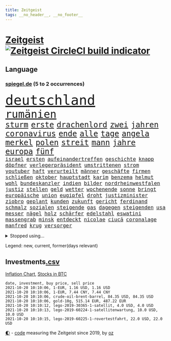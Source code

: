 ```yaml
---
title: Zeitgeist
tags: __no_header__, __no_footer__
---
```


# [Zeitgeist](https://oliz.io/zeitgeist/) [![Zeitgeist CircleCI build indicator](https://circleci.com/gh/ooz/zeitgeist.svg?style=shield)](https://circleci.com/gh/ooz/zeitgeist)

## Language

<h3><a href="https://www.spiegel.de" target="_blank">spiegel.de</a> (5 to 2 occurrences)</h3>
<p style="font-family:monospace">
<span style="font-size:32pt"><a href="news_links.html#deutschland" class="current">deutschland</a></span>
<br>
<span style="font-size:25pt"><a href="news_links.html#rumänien" class="current">rumänien</a></span>
<br>
<span style="font-size:18pt"><a href="news_links.html#sturm" class="current">sturm</a></span>
<span style="font-size:18pt"><a href="news_links.html#erste" class="current">erste</a></span>
<span style="font-size:18pt"><a href="news_links.html#drachenlord" class="new">drachenlord</a></span>
<span style="font-size:18pt"><a href="news_links.html#zwei" class="current">zwei</a></span>
<span style="font-size:18pt"><a href="news_links.html#jahren" class="current">jahren</a></span>
<span style="font-size:18pt"><a href="news_links.html#coronavirus" class="current">coronavirus</a></span>
<span style="font-size:18pt"><a href="news_links.html#ende" class="current">ende</a></span>
<span style="font-size:18pt"><a href="news_links.html#alle" class="current">alle</a></span>
<span style="font-size:18pt"><a href="news_links.html#tage" class="current">tage</a></span>
<span style="font-size:18pt"><a href="news_links.html#angela" class="current">angela</a></span>
<span style="font-size:18pt"><a href="news_links.html#merkel" class="current">merkel</a></span>
<span style="font-size:18pt"><a href="news_links.html#polen" class="current">polen</a></span>
<span style="font-size:18pt"><a href="news_links.html#streit" class="current">streit</a></span>
<span style="font-size:18pt"><a href="news_links.html#mann" class="current">mann</a></span>
<span style="font-size:18pt"><a href="news_links.html#jahre" class="current">jahre</a></span>
<span style="font-size:18pt"><a href="news_links.html#europa" class="current">europa</a></span>
<span style="font-size:18pt"><a href="news_links.html#fünf" class="current">fünf</a></span>
<br>
<span style="font-size:12pt"><a href="news_links.html#israel" class="current">israel</a></span>
<span style="font-size:12pt"><a href="news_links.html#ersten" class="current">ersten</a></span>
<span style="font-size:12pt"><a href="news_links.html#aufeinandertreffen" class="new">aufeinandertreffen</a></span>
<span style="font-size:12pt"><a href="news_links.html#geschichte" class="current">geschichte</a></span>
<span style="font-size:12pt"><a href="news_links.html#knapp" class="current">knapp</a></span>
<span style="font-size:12pt"><a href="news_links.html#döpfner" class="new">döpfner</a></span>
<span style="font-size:12pt"><a href="news_links.html#verlegerpräsident" class="new">verlegerpräsident</a></span>
<span style="font-size:12pt"><a href="news_links.html#umstrittenen" class="current">umstrittenen</a></span>
<span style="font-size:12pt"><a href="news_links.html#strom" class="current">strom</a></span>
<span style="font-size:12pt"><a href="news_links.html#youtuber" class="current">youtuber</a></span>
<span style="font-size:12pt"><a href="news_links.html#haft" class="current">haft</a></span>
<span style="font-size:12pt"><a href="news_links.html#verurteilt" class="current">verurteilt</a></span>
<span style="font-size:12pt"><a href="news_links.html#männer" class="current">männer</a></span>
<span style="font-size:12pt"><a href="news_links.html#geschäfte" class="current">geschäfte</a></span>
<span style="font-size:12pt"><a href="news_links.html#firmen" class="current">firmen</a></span>
<span style="font-size:12pt"><a href="news_links.html#schließen" class="current">schließen</a></span>
<span style="font-size:12pt"><a href="news_links.html#oktober" class="current">oktober</a></span>
<span style="font-size:12pt"><a href="news_links.html#hauptstadt" class="current">hauptstadt</a></span>
<span style="font-size:12pt"><a href="news_links.html#karim" class="current">karim</a></span>
<span style="font-size:12pt"><a href="news_links.html#benzema" class="new">benzema</a></span>
<span style="font-size:12pt"><a href="news_links.html#helmut" class="current">helmut</a></span>
<span style="font-size:12pt"><a href="news_links.html#wohl" class="current">wohl</a></span>
<span style="font-size:12pt"><a href="news_links.html#bundeskanzler" class="current">bundeskanzler</a></span>
<span style="font-size:12pt"><a href="news_links.html#indien" class="current">indien</a></span>
<span style="font-size:12pt"><a href="news_links.html#bilder" class="current">bilder</a></span>
<span style="font-size:12pt"><a href="news_links.html#nordrheinwestfalen" class="current">nordrheinwestfalen</a></span>
<span style="font-size:12pt"><a href="news_links.html#justiz" class="current">justiz</a></span>
<span style="font-size:12pt"><a href="news_links.html#stellen" class="current">stellen</a></span>
<span style="font-size:12pt"><a href="news_links.html#geld" class="current">geld</a></span>
<span style="font-size:12pt"><a href="news_links.html#wetter" class="current">wetter</a></span>
<span style="font-size:12pt"><a href="news_links.html#wochenende" class="current">wochenende</a></span>
<span style="font-size:12pt"><a href="news_links.html#sonne" class="current">sonne</a></span>
<span style="font-size:12pt"><a href="news_links.html#bringt" class="current">bringt</a></span>
<span style="font-size:12pt"><a href="news_links.html#europäische" class="current">europäische</a></span>
<span style="font-size:12pt"><a href="news_links.html#union" class="current">union</a></span>
<span style="font-size:12pt"><a href="news_links.html#eugipfel" class="new">eugipfel</a></span>
<span style="font-size:12pt"><a href="news_links.html#droht" class="current">droht</a></span>
<span style="font-size:12pt"><a href="news_links.html#justizminister" class="current">justizminister</a></span>
<span style="font-size:12pt"><a href="news_links.html#ziobro" class="new">ziobro</a></span>
<span style="font-size:12pt"><a href="news_links.html#geplant" class="current">geplant</a></span>
<span style="font-size:12pt"><a href="news_links.html#kunden" class="current">kunden</a></span>
<span style="font-size:12pt"><a href="news_links.html#zukunft" class="current">zukunft</a></span>
<span style="font-size:12pt"><a href="news_links.html#gericht" class="current">gericht</a></span>
<span style="font-size:12pt"><a href="news_links.html#ferdinand" class="current">ferdinand</a></span>
<span style="font-size:12pt"><a href="news_links.html#schmalz" class="new">schmalz</a></span>
<span style="font-size:12pt"><a href="news_links.html#sozialen" class="current">sozialen</a></span>
<span style="font-size:12pt"><a href="news_links.html#steigende" class="current">steigende</a></span>
<span style="font-size:12pt"><a href="news_links.html#gas" class="current">gas</a></span>
<span style="font-size:12pt"><a href="news_links.html#dagegen" class="current">dagegen</a></span>
<span style="font-size:12pt"><a href="news_links.html#steigenden" class="current">steigenden</a></span>
<span style="font-size:12pt"><a href="news_links.html#usa" class="current">usa</a></span>
<span style="font-size:12pt"><a href="news_links.html#messer" class="current">messer</a></span>
<span style="font-size:12pt"><a href="news_links.html#nägel" class="new">nägel</a></span>
<span style="font-size:12pt"><a href="news_links.html#holz" class="current">holz</a></span>
<span style="font-size:12pt"><a href="news_links.html#schärfer" class="current">schärfer</a></span>
<span style="font-size:12pt"><a href="news_links.html#edelstahl" class="new">edelstahl</a></span>
<span style="font-size:12pt"><a href="news_links.html#eswatini" class="current">eswatini</a></span>
<span style="font-size:12pt"><a href="news_links.html#massengrab" class="current">massengrab</a></span>
<span style="font-size:12pt"><a href="news_links.html#minsk" class="current">minsk</a></span>
<span style="font-size:12pt"><a href="news_links.html#entdeckt" class="current">entdeckt</a></span>
<span style="font-size:12pt"><a href="news_links.html#nicolae" class="new">nicolae</a></span>
<span style="font-size:12pt"><a href="news_links.html#ciucă" class="new">ciucă</a></span>
<span style="font-size:12pt"><a href="news_links.html#coronalage" class="current">coronalage</a></span>
<span style="font-size:12pt"><a href="news_links.html#manfred" class="current">manfred</a></span>
<span style="font-size:12pt"><a href="news_links.html#krug" class="new">krug</a></span>
<span style="font-size:12pt"><a href="news_links.html#versorger" class="new">versorger</a></span>
</p>
<details>
<summary>Stopped using...</summary>
<p class="former" style="font-size:12pt">
zentrale(364) bemüht(363) erntet(363) euphorie(363) kremlkritiker(363) normal(363) to(363) ablauf(362) entwicklungen(362) sekunden(362) sicherheitsbehörden(362) bergen(361) deswegen(361) entschuldigen(361) hongkonger(361) infolge(361) missachtet(361) unterstützen(361) 2014(360) anscheinend(360) beobachten(360) besonderen(360) bußgeld(360) coronamaßnahmen(360) lebenslanger(360) leer(360) mai(360) mittelfeldspieler(360) nationalspieler(360) provinz(360) stich(360) trauer(360) ultimatum(360) witz(360) zahlreicher(360) überlebt(360) überreste(360) angekommen(359) büros(359) filialen(359) impfbereitschaft(359) kanzlerkandidat(359) kitas(359) smartphone(359) torjäger(359) ungewöhnlich(359) verpflichtet(359) woran(359) zweitligist(359) 110(358) amerikaner(358) anerkannt(358) durchsetzen(358) gelassen(358) sperre(358) vermögen(358) verärgert(358) väter(358) austritt(357) auswahl(357) belasten(357) beschäftigten(357) bewerber(357) bitten(357) exemplare(357) gegenseitig(357) geplatzt(357) humanitäre(357) jagd(357) katze(357) niedersächsischen(357) schiedsrichter(357) wichtigen(357) befand(356) beschleunigt(356) beschädigt(356) durchaus(356) großaufgebot(356) klimaschützer(356) kämpfer(356) neuwahlen(356) okay(356) orbán(356) rad(356) rettungsaktion(356) rostock(356) ruf(356) argumente(355) bedenken(355) großteil(355) jubiläum(355) kontrollieren(355) lüge(355) meinungsfreiheit(355) mitunter(355) sibirien(355) 96(354) anne(354) asien(354) betreiber(354) brände(354) börse(354) dachte(354) debatten(354) erheblich(354) ernsthaften(354) häufen(354) kaputt(354) kieler(354) modernen(354) nordrheinwestfälischen(354) putins(354) schwierigen(354) stock(354) stolz(354) umstrittenes(354) verschärfung(354) gereist(353) lob(353) lohn(353) melden(353) moderator(353) präsidentschaftswahl(353) verfügung(353) vorliegt(353) attila(352) audi(352) bot(352) erneuten(352) gelegenheit(352) gott(352) hildmann(352) lewandowski(352) lieben(352) nahverkehr(352) obama(352) streng(352) sven(352) träumen(352) valley(352) verfügt(352) verurteilte(352) videobotschaft(352) wild(352) bestätigen(351) covid19erkrankung(351) eingebrochen(351) fliehen(351) glauben(351) leichte(351) männliche(351) radikale(351) rat(351) stets(351) vergleicht(351) überwacht(351) begann(350) dennis(350) europäischer(350) fragt(350) infizieren(350) jimmy(350) schmidt(350) überlegen(350) digitale(349) extremen(349) fatal(349) parteifreunde(349) raketen(349) reagierte(349) teilgenommen(349) unterschiedlich(349) unterstützer(349) viktor(349) wies(349) zweier(349) 16jährigen(348) ausgleich(348) durchs(348) entsetzen(348) sperrt(348) ausschuss(347) kanzleramtschef(347) königsfamilie(347) leichtathletik(347) meister(347) rotrotgrün(347) transporter(347) truppen(347) 4(346) dresdner(346) image(346) schnitt(346) schülerinnen(346) verkaufen(346) vernachlässigt(346) breiten(345) dicht(345) dieselskandal(345) erfüllen(345) siegte(345) verschleppt(345) wunder(345) angerichtet(344) del(344) verhängnis(344) verschwiegen(344) berät(343) ergibt(343) erkrankten(343) funktionäre(343) gazastreifen(343) heil(343) hubertus(343) konkrete(343) negativen(343) satz(343) trauen(343) hansgeorg(342) harten(342) berühmte(341) deals(341) love(341) mieten(341) sehnsucht(341) wind(341) boateng(340) can(340) dran(340) jérôme(340) kindes(340) nachweis(340) pjöngjang(340) englands(339) licht(339) reichlich(339) seltsame(339) sicheren(339) umweltschutz(339) vorgelegt(339) wünsche(339) homosexuellen(338) offenbart(338) provokation(338) überschwemmungen(338) balance(337) experiment(337) gegnern(337) jungs(337) kaiser(337) le(337) mancher(337) pandemiebekämpfung(337) verstanden(337) alexandra(336) bestmarke(336) aufgetaucht(335) auktion(335) aussehen(335) gefällt(335) hürde(335) verwaltungsgericht(335) telefon(334) fan(333) gelder(333) hand(333) limit(333) bereitstellen(332) katja(332) projekte(332) schießen(332) angehörigen(331) beitrag(330) gastronomie(330) hausarrest(330) umgeht(330) vorgeführt(330) sage(329) telefonat(329) top(329) kindheit(328) königsklasse(328) verkürzt(328) vertuscht(328) läden(327) mindestlohn(327) budapest(326) herausgefunden(326) spaltung(326) staatshilfen(326) telegram(326) angezeigt(325) einbrecher(325) klassische(325) coronaauflagen(324) geborgen(324) schwung(324) abermals(323) bezirk(323) cas(323) angewiesen(322) fertig(321) gewarnt(321) teilnehmern(321) dramatischen(320) geblieben(320) thüringer(320) trauern(320) rückblick(319) verschafft(319) staus(317) bewaffneten(315) grünenchefin(315) soldat(314) voraussetzung(314) weidel(314) ermordete(313) teuren(311) überfall(311) gewannen(310) held(310) lauern(310) offenem(310) muslimischen(309) verübt(309) eingeräumt(308) normalerweise(307) desto(306) bundestagswahlkampf(305) dobrindt(305) ferien(304) spacex(304) baldige(303) tolle(302) wasserstoff(302) rakete(301) ussängerin(301) impfzentrum(300) janet(300) yellen(300) flog(299) höchstens(298) höcke(298) heimsieg(297) truppenabzug(297) zweck(297) gala(296) antony(295) hitler(295) beheben(293) versteckte(293) entfernen(291) dilemma(290) ärgern(288) 1971(285) 9/11(280) ios(278) eckpunkte(277) drittes(276) streamingdienste(276) curevac(274) freigelassen(269) systematisch(269) flieger(263) protagonisten(262) polizeiruf(260) schwangerschaftsabbrüche(259) verbraucht(258) entgehen(257) strafgerichtshof(253) grunde(250) tübinger(250) fragwürdigen(249) unterscheidet(245) blockierten(242) fotografiert(242) konfrontation(241) regelmäßige(241) viral(239) homeschooling(237) prinzen(237) gaspipeline(235) goldbarren(233) infrastruktur(227) ergab(226) flächendeckende(226) sicherheitskräften(226) potenziell(225) river(225) argumentiert(223) ausländer(223) 20jährige(222) jersey(221) bayreuth(220) elite(219) fahrbahn(219) wetters(218) vereint(217) protestaktion(216) unverletzt(214) strich(211) fängt(210) gaza(207) techkonzerne(207) worüber(207) gebühren(205) konfliktberaterin(203) wawrzinek(203) warren(199) fehlverhaltens(198) maskendeals(198) russe(198) vonovia(198) kriege(197) immunisiert(195) cdumann(194) lokführern(192) häme(189) südamerika(188) homosexueller(186) zugspitze(185) geschützte(184) krim(184) nordwesten(184) trikot(184) bewirbt(183) angeschlagen(181) impftempo(180) schlagabtausch(178) bemühen(177) 84(176) auswärtiges(176) solidarisiert(175) überdenken(175) hilfreich(174) übrig(174) 250(173) nachschub(172) 2026(171) philips(170) berechtigt(168) moderation(168) scharfen(168) bewältigt(166) rückzahlung(165) spiegellesern(165) campingplatz(164) flugzeugs(164) vereinzelt(162) spitzenkandidatin(161) bewiesen(159) financial(159) finanziert(159) klimaaktivisten(159) serge(159) stoltenberg(158) zugreifen(158) alibaba(156) umfragetief(156) verkünden(156) nathan(155) milliardenschweren(154) afghanistanabzug(153) kurt(152) niemandem(152) spielern(151) afghanischen(150) entschädigungen(150) erstimpfung(149) wissenschaftliche(149) 42jährige(148) etlichen(147) wagt(147) aufgeführt(146) eingebracht(146) filmfestspiele(146) eubehörde(145) zynismus(145) fregatte(144) normales(144) unfälle(143) partygäste(142) verwüstet(142) daneben(141) kane(141) oktoberfest(141) vierjähriger(141) zugesagt(141) oldenburg(140) schnellstmöglich(140) bezahlte(139) gaffer(139) johanna(138) benötigt(137) verfeindeten(137) passierte(136) spdchef(136) zwickau(136) arnold(135) cdukanzlerkandidat(133) heben(133) beton(132) cyberangriff(132) cruise(131) deuten(131) 25jährige(130) hardliner(129) maaßens(129) amy(128) suppe(128) talente(128) amateure(127) kreise(126) laster(126) beschrieben(125) fed(125) forscherin(124) lokführer(123) erklimmen(122) hackergruppe(122) pop(122) sicherheitsgründen(122) aachen(121) bereichern(121) ost(121) parteispenden(121) erreichten(120) fahne(120) verursachen(120) gräbt(119) inspirieren(119) mtv(119) darstellung(116) kinderimpfung(116) videospiel(116) agüero(115) misstrauen(115) spiegelreporter(115) angeschlagene(114) verließ(114) unionskanzlerkandidaten(113) zuwanderung(113) wiederbelebt(112) armenvierteln(111) millionenstadt(111) trudeau(111) lügnerin(109) tormaschine(109) angeblichem(108) fehlers(108) stundenlang(108) überstand(108) transfers(107) britischem(106) knöpft(106) tribüne(106) unterbinden(106) aufgedeckt(105) dauerhaften(105) fehlte(105) schutzsuchenden(105) center(104) forscherinnen(104) fortsetzen(104) höherer(104) schäumt(103) versammelten(103) familienplanung(102) umfassende(102) verstießen(102) 86(101) erfolgreiches(101) erzbischofs(100) kündigten(100) schlau(100) geregelt(99) publikums(99) befeuert(98) kopie(98) lobbyismus(98) pinguine(98) ranking(98) arte(97) gepflegt(97) haderte(97) rereportage(97) terroranschlag(97) farmer(96) streben(96) arme(95) boten(95) profil(95) rechtswidrig(95) u(95) differenzen(94) reformer(94) verurteilter(94) azubis(93) leuchten(93) preußen(93) schrumpft(93) sowjetunion(93) jahrelange(92) monza(92) rezo(92) schwächte(92) diskutierten(91) faszination(91) hinwegtäuschen(91) maler(91) betätigt(90) fällige(90) gefährder(90) machtwechsel(90) naturkatastrophen(90) trotzt(90) gegenspieler(89) kinderreporter(89) merkwürdigen(89) nudeln(89) prangt(89) serbe(89) sexistisch(89) trade(89) wäsche(89) apokalyptische(88) enttäuschend(88) ideologie(88) irre(88) neidisch(88) russen(88) verbotene(88) wimbledon(88) enttäuschte(87) fratzscher(87) gewaltiges(87) schlimmeres(87) 21jährigen(86) abdelaziz(86) algerien(86) angespannte(86) bouteflika(86) danny(86) diwchef(86) dopingsperre(86) drogendealer(86) instrumente(86) schlechtere(86) zurückgeholt(86) siebte(85) stromleitungen(85) verliebt(85) bemannte(84) stammte(84) ulreich(84) erhebung(83) kalte(83) ordner(83) süßes(83) wiederaufnahme(83) 1982(82) anmelden(82) ehegattensplitting(82) farah(82) tugenden(82) volksfest(82) flüchtlingslager(81) managern(81) norm(81) sprunghaft(81) verurteilung(81) wahlabc(81) zugelegt(81) feuern(80) finanzministerium(80) glückliche(80) liegenden(80) vierjährige(80) anwohnern(79) chilenischen(79) gefreut(79) isolieren(79) tibet(79) zeitreise(79) dick(78) halbjahr(78) niedriger(78) sprinterin(78) unterzogen(78) altstar(77) fulda(77) geschehnissen(77) klassenfahrt(77) lyra(77) pogrom(77) querelen(77) storniert(76) luftbrücke(75) tätig(75) knackt(74) panda(74) venedig(74) alqaida(73) durchgehalten(73) terrorgruppe(73) ansteckung(72) aufzeichnungen(72) vwtochter(72) zaun(72) bakterien(71) bedankt(71) evp(71) heroin(71) monatlich(71) zögert(71) abgesehen(70) allesamt(70) chancengleichheit(70) colorado(70) dieselaffäre(70) emiraten(70) haitis(70) jagen(70) jovenel(70) moïse(70) pasta(70) richardson(70) sha'carri(70) sicherem(70) sigmar(70) brennen(69) sicherheitsforscherin(69) 18jährige(68) amsterdamer(68) leistete(68) tagt(68) begrenzten(67) fällig(67) heinzchristian(67) hits(67) kreuze(67) saßen(67) schadensbegrenzung(67) strache(67) umgefallen(67) 24jährigen(66) beeindruckender(66) madonna(66) pfiffen(66) aushalten(65) einbindung(65) gruppierungen(65) kindergärten(65) menschenrechtsaktivisten(65) verdrängt(65) ausgefallen(64) beeindruckend(64) bezieht(64) feueralarm(64) rückkehrerin(64) yasemin(64) begrüßung(63) filmfestival(63) kartellbehörde(63) tags(63) texanische(63) bordtoilette(62) dillschneider(62) helfern(62) jeanne(62) schutzmaßnahmen(62) verkörpern(62) drastischer(61) entwicklungsländer(61) euch(61) höchstmögliche(61) maurer(61) strafanzeigen(61) thront(61) trendwende(61) trinkwasser(61) türkischer(61) baumaterial(60) eurojackpot(60) gebot(60) wiederaufbau(60) aufregen(59) demokratenparteizentrale(59) freya(59) glänzen(59) medienvertreter(59) u21europameister(59) unseriöse(59) ariel(58) freiwilliger(58) freundschaften(58) herrschte(58) selbstisolation(58) tagelangen(58) klassischen(57) konsequentes(57) nrwministerpräsident(57) raphael(57) systemversagen(57) wappnen(57) zerstörten(57) facht(56) freedom(56) geldern(56) ipad(56) ohnmacht(56) stichwahl(56) bredowwerndl(55) chancenverwertung(55) festgefahrene(55) isabell(55) werth(55) berufliche(54) frauenleiche(54) härteres(54) kuriose(54) milliardenschäden(54) stürme(54) änderung(54) nena(53) pferde(53) rené(53) slam(53) tal(53) vergleichen(53) zerschlagen(53) 80jähriger(52) antikörper(52) fethi(52) gewürgt(52) israeli(52) japans(52) judoka(52) laufrad(52) löwen(52) nourine(52) selbstbestimmung(52) websites(52) bauch(51) notoperiert(51) versprechungen(51) afdchef(50) befürwortet(50) brandsätze(50) deutete(50) popp(50) kreisen(49) obduktion(49) siebzigerjahren(49) uskomikerin(49) 240(48) kristina(48) met(48) mikroben(48) müntefering(48) ordneten(48) ridley(48) selbstverständlichkeit(48) sichersten(48) stacheldraht(48) timanowskaja(48) tunesische(48) musks(47) reichweite(47) sachs(47) scott(47) standgehalten(47) verweist(47) beschneiden(46) drogenprozess(46) immunisieren(46) kontinente(46) looks(46) querdenkenbewegung(46) ricarda(46) schnauze(46) schwach(46) analysten(45) aufbruchstimmung(45) naturschutzgebiet(45) stellvertretende(45) wettbewerbe(45) aufwand(44) brille(44) drittimpfungen(44) folgenschweren(44) notlage(44) schläger(44) streifzug(44) tarifstreit(44) wiedergutmachung(44) anträge(43) einigkeit(43) expandieren(43) geplatzter(43) grand(43) porträtierte(43) sky(43) vorkämpferin(43) westküste(43) autowelt(42) dortigen(42) esra(42) immobilienstudie(42) niger(42) schulter(42) sprint(42) verteuern(42) vierzehn(42) wechselstimmung(42) auszustellen(41) faktencheckern(41) kollidierten(41) lokführerstreik(41) manhattan(41) steigerung(41) trumpfans(41) verschwundener(41) 69(40) pcrtest(40) schleppende(40) akkus(39) geraubt(39) gouverneurs(39) nachschubprobleme(39) roland(39) vizepremier(39) katastrophen(38) kremlgegner(38) privilegien(38) renovierungen(38) wehmütiger(38) weselsky(38) wiedervereinigten(38) belohnt(37) annika(36) gladbach(36) konten(36) löscht(36) nebensache(36) netflixserien(36) schulzeit(36) ungewohnten(36) angestellt(35) filmfest(35) gebildete(35) kanadische(35) stipendiatin(35) tarifvertrag(35) veränderten(35) applaus(34) ausgeflogen(34) cbs(34) nazivergleichen(34) raucher(34) siedler(34) siegeszug(34) unterstützerinnen(34) erwartungsdruck(33) führungsspieler(33) guinea(33) herstellung(33) liebsten(33) tumulte(33) astronaut(32) mobbing(32) vielfach(32) wahlberechtigten(32) coronaviren(31) fenerbahçe(31) gebrannt(31) lana(31) mesut(31) nico(31) porträts(31) uneinig(31) wahlkämpfe(31) özil(31) irreführende(30) medienschaffenden(30) tatsächlichen(30) beleuchtet(29) boxring(29) bürokratie(29) geflohenen(29) ausharren(28) gegentreffer(28) kameke(28) manny(28) nadine(28) pacquiao(28) prägenden(28) staatsangehörigkeit(28) talibanherrschaft(28) trauerbegleiterin(28) gdlchef(27) hilfsorganisationen(27) kapituliert(27) notiert(27) iaea(26) lebensrettende(26) tägliches(26) verknüpft(26) existierte(25) gesichtern(25) prangert(25) rey(25) urin(25) zeitzeugen(25) erfand(24) töteten(24) unglücklichen(24) ausgelegt(23) leitartikel(23) social(23) spaziergang(23) zeitraum(23) auktionshaus(22) demokratin(22) einwanderungspolitik(22) klüger(22) nervt(22) neuerungen(22) plänen(22) wahlomat(22) aufzugeben(21) auswärtigen(21) beistand(21) hafermilch(21) hitzig(21) kabuler(21) kriegskinder(21) straßburg(21) 2g(20) etablieren(20) lutz(20) migrationspolitik(20) staatsanwalt(20) wappnet(20) aachener(19) hamasziele(19) stimmungshoch(19) unterschätzt(19) verstärkung(19) börsennotierten(18) diebe(18) faktencheck(18) kurios(18) liebäugeln(18) usstadt(18) ustruppen(18) bayerntrainer(17) glaubhaft(17) punktet(17) spektakulärste(17) entschädigungszahlung(16) genie(16) gysi(16) powell(16) coronainfektionszahlen(15) filip(15) hoffmann(15) markiert(15) amrullah(14) atacamawüste(14) glühender(14) pazifik(14) raumanzüge(14) saleh(14) auslandseinsätzen(13) benny(13) frauenmörder(13) gantz(13) hamid(13) karzai(13) scharia(13) stachel(13) vertretern(13) abgespeckten(12) abnehmen(12) ausmacht(12) farce(12) geschützten(12) kinderreportern(12) ortes(12) reaktiviert(12) schwarzrotgelb(12) toilette(12) weiblichen(12) yongbyon(12) zeitgleich(12) alma(11) bezwingt(11) disqualifiziert(11) erworben(11) industrieverband(11) kommissarin(11) kooperativ(11) legitime(11) weiterführende(11)
</p>
</details>
<p>Legend: <span class="new">new</span>, <span class="current">current</span>, <span class="former">former(days relevant)</span></p>

## Investments[.csv](investments.csv)

[Inflation Chart](https://inflationchart.com),
[Stocks in BTC](https://stonksinbtc.xyz/)

```
date, investment, buy price, sell price
2021-10-20 10:10:06, 1-EUR, 1.16 USD, 1.16 USD
2021-10-20 10:10:06, 1-EUR, 7.44 CNY, 7.44 CNY
2021-10-20 10:10:06, crude-oil-brent-barrel, 84.35 USD, 84.35 USD
2021-10-20 10:10:06, gold-10g, 515.14 EUR, 487.22 EUR
2021-10-20 10:10:12, lego-2019-30365-1-satellit, 4.0 USD, 4.0 USD
2021-10-20 10:10:13, lego-2019-60224-1-satellitenwartung, 10.0 USD, 10.0 USD
2021-10-20 10:10:15, lego-2019-60225-1-rovertestfahrt, 22.0 USD, 22.0 USD
```

<footer>
<a href="javascript:toggleTheme()" class="nav">🌓</a>
- <a href="https://github.com/ooz/zeitgeist">code</a> measuring the Zeitgeist since 2019, by <a href="https://oliz.io">oz</a>
</footer>
